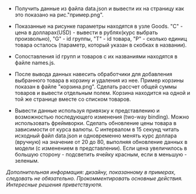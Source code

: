 * Получить данные из файла data.json и вывести их на страницу как это показано на рис."пример.png".

* Показанные на рисунке параметры находятся в узле Goods. "C" - цена в долларах(USD) - вывести в рублях(курс выбрать произвольно), "G" - id группы, "T" - id товара, "P" -       сколько единиц товара осталось (параметр, который указан в скобках в названии).

* Cопоставления id групп и товаров с их названиями находятся в файле names.js.

* После вывода данных навесить обработчики для добавления выбранного товара в корзину и удаления из нее. Пример корзины показан в файле "корзина.png". Сделать рассчет общей суммы товаров и вывести отдельным полем. Корзина находится на одной и той же странице вместе со списком товаров.

* Вывести данные используя привязку к представлению и возможностью последующего изменения (two-way binding). Можно использовать фреймворки. 
Сделать обновление цены товара в зависимости от курса валюты.
С интервалом в 15 секунд читать исходный файл data.json и одновременно менять курс доллара (вручную) на значение от 20 до 80, выполняя обновление данных в модели (с изменением в представлении). Если цена увеличилось в большую сторону - подсветить ячейку красным, если в меньшую - зеленым.

_Дополнительная информация: дизайну, показанному в примерах, следовать не обязательно. Прокомментировать основные действия. Интересные решения приветствуютя._